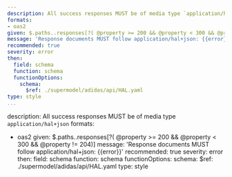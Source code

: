 ---
description: All success responses MUST be of media type `application/hal+json`
formats:
- oas2
given: $.paths..responses[?( @property >= 200 && @property < 300 && @property != 204)]
message: 'Response documents MUST follow application/hal+json: {{error}}'
recommended: true
severity: error
then:
  field: schema
  function: schema
  functionOptions:
    schema:
      $ref: ./supermodel/adidas/api/HAL.yaml
type: style
...description: All success responses MUST be of media type `application/hal+json`
formats:
- oas2
given: $.paths..responses[?( @property >= 200 && @property < 300 && @property != 204)]
message: 'Response documents MUST follow application/hal+json: {{error}}'
recommended: true
severity: error
then:
  field: schema
  function: schema
  functionOptions:
    schema:
      $ref: ./supermodel/adidas/api/HAL.yaml
type: style